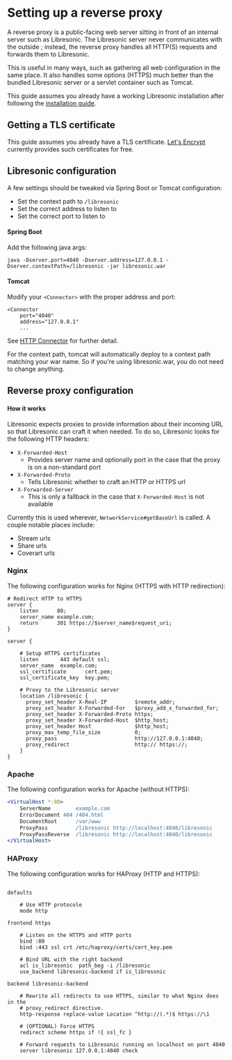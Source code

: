 # Setting up a reverse proxy

A reverse proxy is a public-facing web server sitting in front of an internal
server such as Libresonic. The Libresonic server never communicates with the
outside ; instead, the reverse proxy handles all HTTP(S) requests and forwards
them to Libresonic.

This is useful in many ways, such as gathering all web configuration in the
same place. It also handles some options (HTTPS) much better than the bundled
Libresonic server or a servlet container such as Tomcat.

This guide assumes you already have a working Libresonic installation after
following the [installation guide](documentation/INSTALL.md).

## Getting a TLS certificate

This guide assumes you already have a TLS certificate. [Let's
Encrypt](https://letsencrypt.org) currently provides such certificates for
free.

## Libresonic configuration

A few settings should be tweaked via Spring Boot or Tomcat
configuration:

  - Set the context path to `/libresonic`
  - Set the correct address to listen to
  - Set the correct port to listen to

#### Spring Boot

Add the following java args:

```java -Dserver.port=4040 -Dserver.address=127.0.0.1 -Dserver.contextPath=/libresonic -jar libresonic.war```

#### Tomcat
Modify your `<Connector>` with the proper address and port:

```
<Connector 
    port="4040" 
    address="127.0.0.1"
    ...
```
See [HTTP Connector](https://tomcat.apache.org/tomcat-7.0-doc/config/http.html) for further detail.

For the context path, tomcat will automatically deploy to a context path matching your war name. So if you're using 
libresonic.war, you do not need to change anything.

## Reverse proxy configuration

#### How it works
Libresonic expects proxies to provide information about their incoming URL so that Libresonic can craft it when needed.
To do so, Libresonic looks for the following HTTP headers:

 - `X-Forwarded-Host`
   - Provides server name and optionally port in the case that the proxy is on a non-standard port
 - `X-Forwarded-Proto`
   - Tells Libresonic whether to craft an HTTP or HTTPS url
 - `X-Forwarded-Server`
   - This is only a fallback in the case that `X-Forwarded-Host` is not available

Currently this is used wherever, `NetworkService#getBaseUrl` is called. A couple notable places include:

- Stream urls
- Share urls
- Coverart urls

### Nginx

The following configuration works for Nginx (HTTPS with HTTP redirection):

```nginx
# Redirect HTTP to HTTPS
server {
    listen      80;
    server_name example.com;
    return      301 https://$server_name$request_uri;
}

server {

    # Setup HTTPS certificates
    listen       443 default ssl;
    server_name  example.com;
    ssl_certificate      cert.pem;
    ssl_certificate_key  key.pem;

    # Proxy to the Libresonic server
    location /libresonic {
      proxy_set_header X-Real-IP         $remote_addr;
      proxy_set_header X-Forwarded-For   $proxy_add_x_forwarded_for;
      proxy_set_header X-Forwarded-Proto https;
      proxy_set_header X-Forwarded-Host  $http_host;
      proxy_set_header Host              $http_host;
      proxy_max_temp_file_size           0;
      proxy_pass                         http://127.0.0.1:4040;
      proxy_redirect                     http:// https://;
    }
}
```

### Apache

The following configuration works for Apache (without HTTPS):

```apache
<VirtualHost *:80>
    ServerName        example.com
    ErrorDocument 404 /404.html
    DocumentRoot      /var/www
    ProxyPass         /libresonic http://localhost:4040/libresonic
    ProxyPassReverse  /libresonic http://localhost:4040/libresonic
</VirtualHost>
```

### HAProxy

The following configuration works for HAProxy (HTTP and HTTPS):

```haproxy

defaults
    
    # Use HTTP protocole
    mode http
    
frontend https
    
    # Listen on the HTTPS and HTTP ports
    bind :80
    bind :443 ssl crt /etc/haproxy/certs/cert_key.pem

    # Bind URL with the right backend
    acl is_libresonic  path_beg -i /libresonic
    use_backend libresonic-backend if is_libresonic

backend libresonic-backend

    # Rewrite all redirects to use HTTPS, similar to what Nginx does in the
    # proxy_redirect directive.
    http-response replace-value Location ^http://(.*)$ https://\1

    # (OPTIONAL) Force HTTPS
    redirect scheme https if !{ ssl_fc }

    # Forward requests to Libresonic running on localhost on port 4040
    server libresonic 127.0.0.1:4040 check
```
